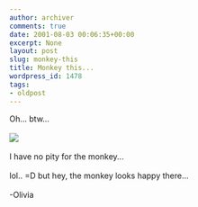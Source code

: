 ```yaml
---
author: archiver
comments: true
date: 2001-08-03 00:06:35+00:00
excerpt: None
layout: post
slug: monkey-this
title: Monkey this...
wordpress_id: 1478
tags:
- oldpost
---
```


Oh... btw...<br /><br /><img src = "http://www.oliverweb.com/newsimages/hungmonkey.jpg"><br /><br />I have no pity for the monkey...<br /><br />lol.. =D but hey, the monkey looks happy there...<br /><br />-Olivia